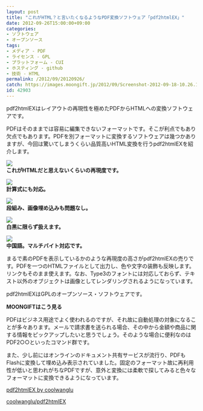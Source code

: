 ```yaml
---
layout: post
title: "これがHTML？と言いたくなるようなPDF変換ソフトウェア「pdf2htmlEX」"
date: 2012-09-26T15:00:00+09:00
categories:
- ソフトウェア
- オープンソース
tags: 
- メディア - PDF
- ライセンス - GPL
- プラットフォーム - CUI
- ホスティング - github
- 技術 - HTML
permalink: /2012/09/20120926/
catch: https://images.moongift.jp/2012/09/Screenshot-2012-09-18-10.26.17_thumb.png
id: 42903
---
```

pdf2htmlEXはレイアウトの再現性を極めたPDFからHTMLへの変換ソフトウェアです。

  

PDFはそのままでは容易に編集できないフォーマットです。そこが利点でもあり欠点でもあります。PDFを別フォーマットに変換するソフトウェアは幾つかありますが、今回は驚いてしまうくらい品質高いHTML変換を行うpdf2htmlEXを紹介します。

  

[![](https://images.moongift.jp/2012/09/Screenshot-2012-09-18-10.25.52_thumb.png)](https://images.moongift.jp/2012/09/Screenshot-2012-09-18-10.25.52.png)  
**これがHTMLだと思えないくらいの再現度です。**

  

[![](https://images.moongift.jp/2012/09/Screenshot-2012-09-18-10.26.02_thumb.png)](https://images.moongift.jp/2012/09/Screenshot-2012-09-18-10.26.02.png)  
**計算式にも対応。**

  

[![](https://images.moongift.jp/2012/09/Screenshot-2012-09-18-10.26.17_thumb.png)](https://images.moongift.jp/2012/09/Screenshot-2012-09-18-10.26.17.png)  
**段組み、画像埋め込みも問題なし。**

  

[![](https://images.moongift.jp/2012/09/Screenshot-2012-09-18-10.26.26_thumb.png)](https://images.moongift.jp/2012/09/Screenshot-2012-09-18-10.26.26.png)  
**白黒に限らず扱えます。**

  

[![](https://images.moongift.jp/2012/09/Screenshot-2012-09-18-10.26.57_thumb.png)](https://images.moongift.jp/2012/09/Screenshot-2012-09-18-10.26.57.png)  
**中国語。マルチバイト対応です。**

  

まるで素のPDFを表示しているかのような再現度の高さがpdf2htmlEXの売りです。PDFを一つのHTMLファイルとして出力し、色や文字の装飾も反映します。リンクもそのまま使えます。なお、Type3のフォントには対応しておらず、テキスト以外のオブジェクトは画像としてレンダリングされるようになっています。

  

pdf2htmlEXはGPLのオープンソース・ソフトウェアです。

  
  
  

**MOONGIFTはこう見る**

  

PDFはビジネス用途でよく使われるのですが、それ故に自動処理の対象になることが多々あります。メールで請求書を送られる場合、その中から金額や商品に関する情報をピックアップしたいと思うでしょう。そのような場合に便利なのはPDF2○○といったコマンド群です。

  

また、少し前にはオンラインのドキュメント共有サービスが流行り、PDFもFlashに変換して埋め込み表示されていました。固定のフォーマット故に再利用性が低いと思われがちなPDFですが、意外と変換には柔軟で探してみると色々なフォーマットに変換できるようになっています。

  

[pdf2htmlEX by coolwanglu](http://coolwanglu.github.com/pdf2htmlEX/)

  

[coolwanglu/pdf2htmlEX](https://github.com/coolwanglu/pdf2htmlEX)

